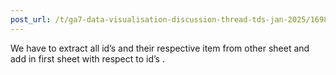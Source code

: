 ```yaml
---
post_url: /t/ga7-data-visualisation-discussion-thread-tds-jan-2025/169888/14
---
```

We have to extract all id’s and their respective item from other sheet and add in first sheet with respect to id’s .